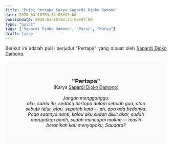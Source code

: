 ```yaml
---
title: "Puisi Pertapa Karya Sapardi Djoko Damono"
date: 2020-03-10T03:34:03+07:00
publishdate: 2020-03-10T03:34:03+07:00
type: "puisi"
tags: ["Sapardi Djoko Damono", "Puisi", "Karya"]
draft: false
---
```


<div style="text-align: justify;">Berikut ini adalah puisi berjudul "Pertapa" yang dibuat oleh <a href="https://ensiklopedia.kemdikbud.go.id/sastra/artikel/Sapardi_Djoko_Damono" target="_blank">Sapardi Djoko Damono</a>. </div><br /><div style="background: #FAFAFA; font-size: 14px; height: auto; margin: 0 auto; padding: 50px; text-align: center; width: auto;"><span style="font-size: 18px;"><b>"Pertapa"</b></span><br />(Karya <a href="https://www.sekata.web.id/tags/sapardi-djoko-damono" target="_blank">Sapardi Djoko Damono)</a> <br /><br /><i>Jangan mengganggu:<br />
aku, satria itu, sedang bertapa dalam sebuah gua, atau sebutir telur, atau. sepatah kata -- ah, apa ada bedanya. Pada saatnya nanti, kalau aku sudah dililit akar, sudah merupakan benih, sudah mencapai makna -- masih beranikah kau menyapaku, Saudara?</i> </div>
